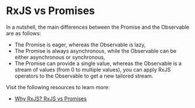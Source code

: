 # RxJS vs Promises

In a nutshell, the main differences between the Promise and the Observable are as follows:

- The Promise is eager, whereas the Observable is lazy,
- The Promise is always asynchronous, while the Observable can be either asynchronous or synchronous,
- The Promise can provide a single value, whereas the Observable is a stream of values (from 0 to multiple values),
you can apply RxJS operators to the Observable to get a new tailored stream.

Visit the following resources to learn more:

- [Why RxJS? RxJS vs Promises](https://javascript.plainenglish.io/why-rxjs-rxjs-vs-promises-b28962771d68)
